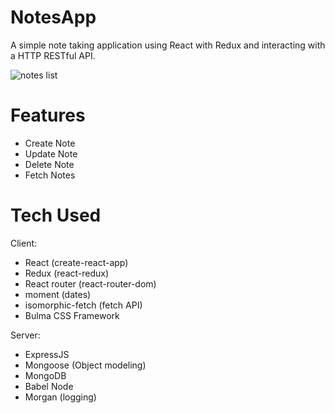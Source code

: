 NotesApp
========

A simple note taking application using React with Redux and interacting with a HTTP RESTful API.

![notes list](http://imgur.com/qV0vrtw.png)

Features
========

- Create Note
- Update Note
- Delete Note
- Fetch Notes


Tech Used
=========

Client: 
- React (create-react-app)
- Redux (react-redux)
- React router (react-router-dom)
- moment (dates)
- isomorphic-fetch (fetch API)
- Bulma CSS Framework

Server:
- ExpressJS
- Mongoose (Object modeling)
- MongoDB
- Babel Node
- Morgan (logging)
